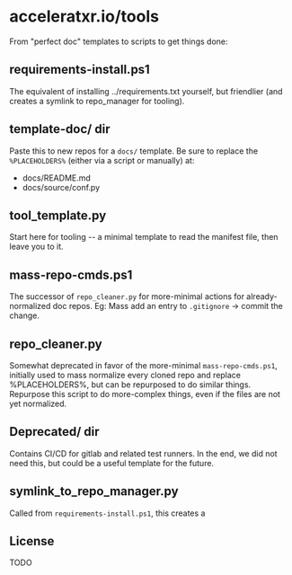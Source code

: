 # acceleratxr.io/tools

From "perfect doc" templates to scripts to get things done:

## requirements-install.ps1

The equivalent of installing ../requirements.txt yourself, but friendlier (and creates a symlink to repo_manager for tooling).

## template-doc/ dir

Paste this to new repos for a `docs/` template. Be sure to replace the `%PLACEHOLDERS%` (either via a script or manually) at:

* docs/README.md
* docs/source/conf.py

## tool_template.py

Start here for tooling -- a minimal template to read the manifest file, then leave you to it.

## mass-repo-cmds.ps1

The successor of `repo_cleaner.py` for more-minimal actions for already-normalized doc repos. Eg: Mass add an entry to `.gitignore` -> commit the change.

## repo_cleaner.py

Somewhat deprecated in favor of the more-minimal `mass-repo-cmds.ps1`, initially used to mass normalize every cloned repo and replace %PLACEHOLDERS%, but can be repurposed to do similar things. Repurpose this script to do more-complex things, even if the files are not yet normalized.

## Deprecated/ dir

Contains CI/CD for gitlab and related test runners. In the end, we did not need this, but could be a useful template for the future.

## symlink_to_repo_manager.py

Called from `requirements-install.ps1`, this creates a 

## License

TODO
